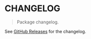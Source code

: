 # CHANGELOG

> Package changelog.

See [GitHub Releases](https://github.com/stdlib-js/stats-base-dists-uniform-median/releases) for the changelog.